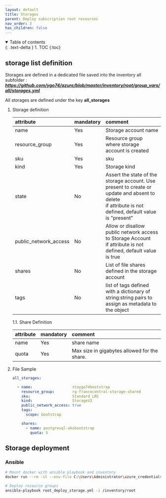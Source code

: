```yaml
---
layout: default
title: Storages
parent: Deploy subscription root resources
nav_order: 3
has_children: false
---
```


<details open markdown="block">
  <summary>
    Table of contents
  </summary>
  {: .text-delta }
1. TOC
{:toc}
</details>

## storage list definition

Storages are defined in a dedicated file saved into the inventory all subfolder : **_<https://github.com/ygo74/azure/blob/master/inventory/root/group_vars/all/storages.yml>_**

All storages are defined under the key **all_storages**

1. Storage definition

    | attribute        | mandatory | comment                                         |
    |:---------------- |:--------- |:----------------------------------------------- |
    | name             | Yes       | Storage account name                            |
    | resource_group   | Yes       | Resource group where storage account is created |
    | sku              | Yes       | sku                            | 
    | kind             | Yes       | Storage kind |
    | state            | No        | Assert the state of the storage account. Use present to create or update and absent to delete<br>if attribute is not defined, default value is "present"          |
    | public_network_access | No        | Allow or disallow public network access to Storage Account<br>if attribute is not defined, default value is true  |
    | shares           | No        | List of file shares defined in the storage account |
    | tags             | No        | list of tags defined with a dictionary of string:string pairs to assign as metadata to the object |

    1.1. Share Definition

      | attribute        | mandatory | comment                                         |
      |:---------------- |:--------- |:----------------------------------------------- |
      | name             | Yes       | share name                                      |
      | quota            | Yes       | Max size in gigabytes allowed for the share.    | 

2. File Sample

    ``` yaml
    all_storages:

      - name:                  staygo74bootstrap
        resource_group:        rg-francecentral-storage-shared
        sku:                   Standard_LRS
        kind:                  StorageV2
        public_network_access: true
        tags:
          scope: bootstrap

        shares:
          - name: postgresql-aksbootstrap
            quota: 5
    ```

## Storage deployment

### Ansible

``` bash
# Mount docker with ansible playbook and inventory
docker run --rm -it --env-file C:\Users\Administrator\azure_credentials  -v "$(Get-Location)/ansible:/ansible:rw" -v "$(Get-Location)/inventory:/inventory:rw" -w /ansible local/ansible bash

# Deploy resource groups
ansible-playbook root_deploy_storage.yml -i /inventory/root

```
